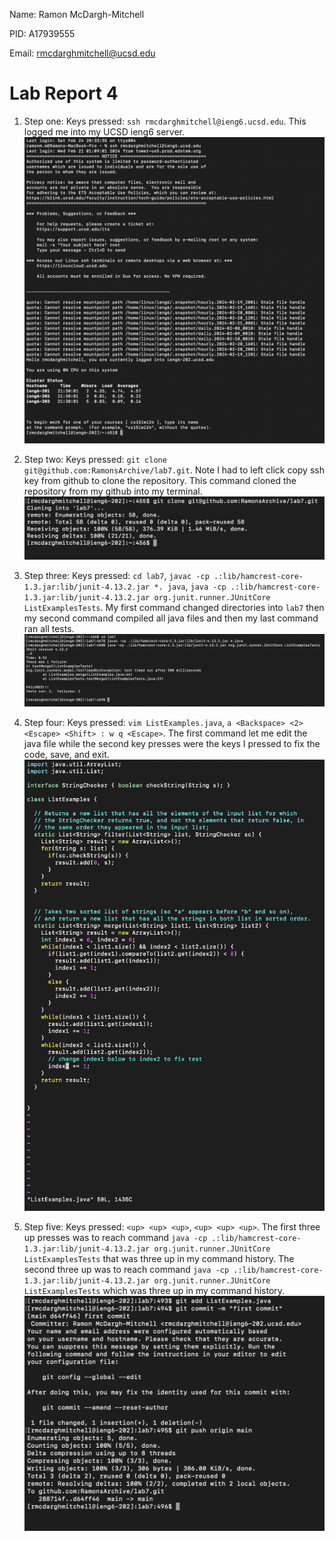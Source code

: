 Name: Ramon McDargh-Mitchell

PID: A17939555

Email: rmcdarghmitchell@ucsd.edu

# Lab Report 4

1. Step one: Keys pressed: `ssh rmcdarghmitchell@ieng6.ucsd.edu`. This logged me into my UCSD ieng6 server.
![Image](step1.png)

2. Step two: Keys pressed: `git clone git@github.com:RamonsArchive/lab7.git`. Note I had to left click copy ssh key from github to clone the repository. This command cloned the repository from my github into my terminal.
![Image](step2.png) 

3. Step three: Keys pressed: `cd lab7`, `javac -cp .:lib/hamcrest-core-1.3.jar:lib/junit-4.13.2.jar *. java`, `java -cp .:lib/hamcrest-core-1.3.jar:lib/junit-4.13.2.jar org.junit.runner.JUnitCore ListExamplesTests`. My first command changed directories into `lab7` then my second command compiled all java files and then my last command ran all tests.
![Image](step3.png)

4. Step four: Keys pressed: `vim ListExamples.java`, `a <Backspace> <2> <Escape> <Shift> : w q <Escape>`. The first command let me edit the java file while the second key presses were the keys I pressed to fix the code, save, and exit.
![Image](step4.png)

5. Step five: Keys pressed: `<up> <up> <up>`, `<up> <up> <up>`. The first three up presses was to reach command `java -cp .:lib/hamcrest-core-1.3.jar:lib/junit-4.13.2.jar org.junit.runner.JUnitCore ListExamplesTests` that was three up in my command history. The second three up was to reach command `java -cp .:lib/hamcrest-core-1.3.jar:lib/junit-4.13.2.jar org.junit.runner.JUnitCore ListExamplesTests` which was three up in my command history.
![Image](step5.png)


